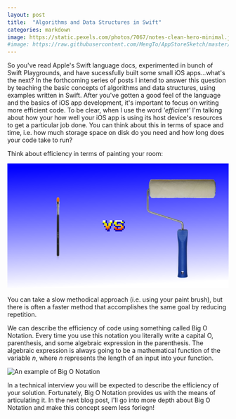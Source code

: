 ```yaml
---
layout: post
title:  "Algorithms and Data Structures in Swift"
categories: markdown
image: https://static.pexels.com/photos/7067/notes-clean-hero-minimal.jpg
#image: https://raw.githubusercontent.com/MengTo/AppStoreSketch/master/Wallpapers/Poly15.jpg
---
```


So you've read Apple's Swift language docs, experimented in bunch of Swift Playgrounds, and have sucessfully built some small iOS apps...what's the next?  In the forthcoming series of posts I intend to answer this question by teaching the basic concepts of algorithms and data structures, using examples written in Swift. After you've gotten a good feel of the language and the basics of iOS app development, it's important to focus on writing more efficient code.  To be clear, when I use the word *'efficient'* I'm talking about how your how well your iOS app is using its host device's resources to get a particular job done.  You can think about this in terms of space and time, i.e. how much storage space on disk do you need and how long does your code take to run?

Think about efficiency in terms of painting your room:

![Paint Brush vs Roller Brush](https://raw.githubusercontent.com/nathankrishnan/nathankrishnan.github.io/master/assets/article_images/brush_vs.png)

You can take a slow methodical approach (i.e. using your paint brush), but there is often a faster method that accomplishes the same goal by reducing repetition.  

We can describe the efficiency of code using something called Big O Notation.  Every time you use this notation you literally write a capital O, parenthesis, and some algebraic expression in the parenthesis.  The algebraic expression is always going to be a mathematical function of the variable *n*, where *n* represents the length of an input into your function. 

![An example of Big O Notation](http://i1.wp.com/texblog.org/Wordpress/wp-content/uploads/2014/06/big-o-example-latex.png)

In a technical interview you will be expected to describe the efficiency of your solution.  Fortunately, Big O Notation provides us with the means of articulating it. In the next blog post, I'll go into more depth about Big O Notation and make this concept seem less foriegn!







